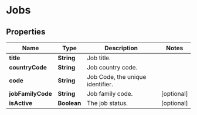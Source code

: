 

# Jobs


## Properties

| Name | Type | Description | Notes |
|------------ | ------------- | ------------- | -------------|
|**title** | **String** | Job title. |  |
|**countryCode** | **String** | Job country code. |  |
|**code** | **String** | Job Code, the unique identifier. |  |
|**jobFamilyCode** | **String** | Job family code. |  [optional] |
|**isActive** | **Boolean** | The job status. |  [optional] |



